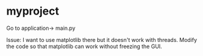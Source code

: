 # myproject

Go to application-> main.py

Issue: I want to use matplotlib there but it doesn't work with threads. Modify the code so that matplotlib can work without freezing the GUI.
